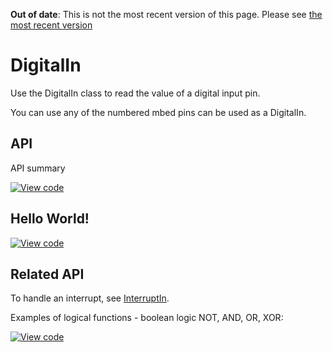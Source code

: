 <span class="warnings">**Out of date**: This is not the most recent version of this page. Please see [the most recent version](https://os.mbed.com/docs/latest/reference/digitalin.html)</span>
# DigitalIn

Use the DigitalIn class to read the value of a digital input pin.

You can use any of the numbered mbed pins can be used as a DigitalIn. 


## API

API summary

[![View code](https://www.mbed.com/embed/?type=library)](https://docs.mbed.com/docs/mbed-os-api/en/mbed-os-5.5/api/classmbed_1_1DigitalIn.html)

## Hello World!

[![View code](https://www.mbed.com/embed/?url=https://developer.mbed.org/teams/mbed_example/code/DigitalIn_HelloWorld/)](https://developer.mbed.org/teams/mbed_example/code/DigitalIn_HelloWorld/file/954ac88dda04/main.cpp) 

## Related API

To handle an interrupt, see [InterruptIn](InterruptIn.md).

Examples of logical functions - boolean logic NOT, AND, OR, XOR:

[![View code](https://www.mbed.com/embed/?url=https://developer.mbed.org/teams/mbed_example/code/DigitalIn_ex_1/)](https://developer.mbed.org/teams/mbed_example/code/DigitalIn_ex_1/file/10c4d3aa026e/main.cpp)
